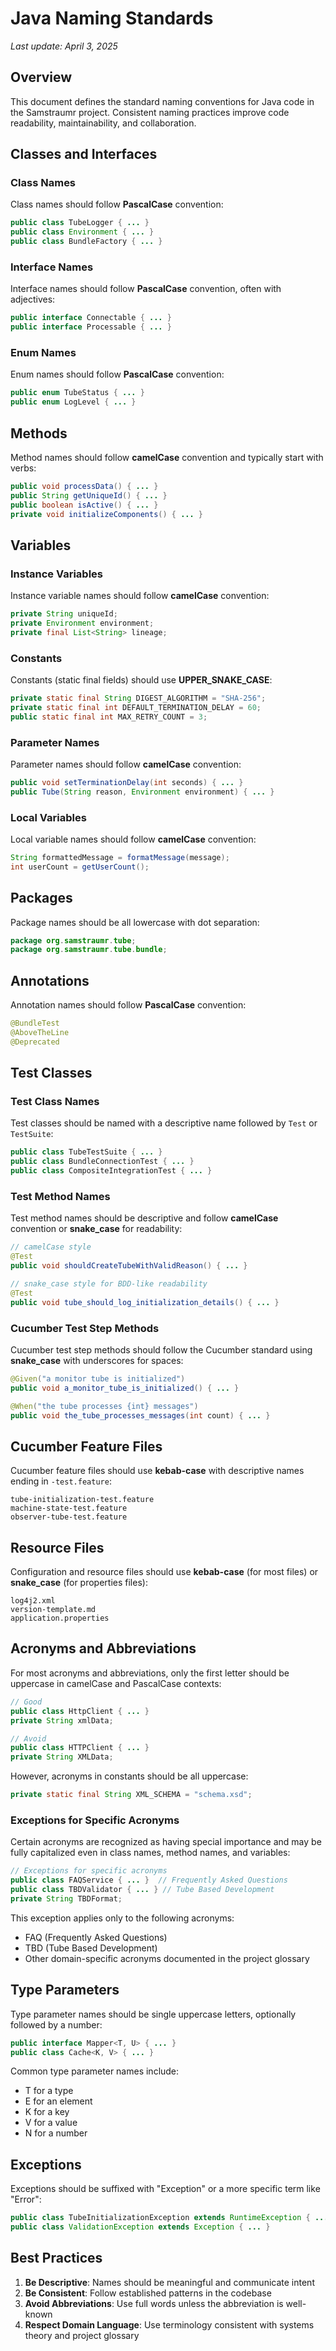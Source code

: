 # Java Naming Standards

*Last update: April 3, 2025*

## Overview

This document defines the standard naming conventions for Java code in the Samstraumr project. Consistent naming practices improve code readability, maintainability, and collaboration.

## Classes and Interfaces

### Class Names

Class names should follow **PascalCase** convention:

```java
public class TubeLogger { ... }
public class Environment { ... }
public class BundleFactory { ... }
```

### Interface Names

Interface names should follow **PascalCase** convention, often with adjectives:

```java
public interface Connectable { ... }
public interface Processable { ... }
```

### Enum Names

Enum names should follow **PascalCase** convention:

```java
public enum TubeStatus { ... }
public enum LogLevel { ... }
```

## Methods

Method names should follow **camelCase** convention and typically start with verbs:

```java
public void processData() { ... }
public String getUniqueId() { ... }
public boolean isActive() { ... }
private void initializeComponents() { ... }
```

## Variables

### Instance Variables

Instance variable names should follow **camelCase** convention:

```java
private String uniqueId;
private Environment environment;
private final List<String> lineage;
```

### Constants

Constants (static final fields) should use **UPPER_SNAKE_CASE**:

```java
private static final String DIGEST_ALGORITHM = "SHA-256";
private static final int DEFAULT_TERMINATION_DELAY = 60;
public static final int MAX_RETRY_COUNT = 3;
```

### Parameter Names

Parameter names should follow **camelCase** convention:

```java
public void setTerminationDelay(int seconds) { ... }
public Tube(String reason, Environment environment) { ... }
```

### Local Variables

Local variable names should follow **camelCase** convention:

```java
String formattedMessage = formatMessage(message);
int userCount = getUserCount();
```

## Packages

Package names should be all lowercase with dot separation:

```java
package org.samstraumr.tube;
package org.samstraumr.tube.bundle;
```

## Annotations

Annotation names should follow **PascalCase** convention:

```java
@BundleTest
@AboveTheLine
@Deprecated
```

## Test Classes

### Test Class Names

Test classes should be named with a descriptive name followed by `Test` or `TestSuite`:

```java
public class TubeTestSuite { ... }
public class BundleConnectionTest { ... }
public class CompositeIntegrationTest { ... }
```

### Test Method Names

Test method names should be descriptive and follow **camelCase** convention or **snake_case** for readability:

```java
// camelCase style
@Test
public void shouldCreateTubeWithValidReason() { ... }

// snake_case style for BDD-like readability
@Test
public void tube_should_log_initialization_details() { ... }
```

### Cucumber Test Step Methods

Cucumber test step methods should follow the Cucumber standard using **snake_case** with underscores for spaces:

```java
@Given("a monitor tube is initialized")
public void a_monitor_tube_is_initialized() { ... }

@When("the tube processes {int} messages")
public void the_tube_processes_messages(int count) { ... }
```

## Cucumber Feature Files

Cucumber feature files should use **kebab-case** with descriptive names ending in `-test.feature`:

```
tube-initialization-test.feature
machine-state-test.feature
observer-tube-test.feature
```

## Resource Files

Configuration and resource files should use **kebab-case** (for most files) or **snake_case** (for properties files):

```
log4j2.xml
version-template.md
application.properties
```

## Acronyms and Abbreviations

For most acronyms and abbreviations, only the first letter should be uppercase in camelCase and PascalCase contexts:

```java
// Good
public class HttpClient { ... }
private String xmlData;

// Avoid
public class HTTPClient { ... }
private String XMLData;
```

However, acronyms in constants should be all uppercase:

```java
private static final String XML_SCHEMA = "schema.xsd";
```

### Exceptions for Specific Acronyms

Certain acronyms are recognized as having special importance and may be fully capitalized even in class names, method names, and variables:

```java
// Exceptions for specific acronyms
public class FAQService { ... }  // Frequently Asked Questions
public class TBDValidator { ... } // Tube Based Development
private String TBDFormat;
```

This exception applies only to the following acronyms:
- FAQ (Frequently Asked Questions)
- TBD (Tube Based Development)
- Other domain-specific acronyms documented in the project glossary

## Type Parameters

Type parameter names should be single uppercase letters, optionally followed by a number:

```java
public interface Mapper<T, U> { ... }
public class Cache<K, V> { ... }
```

Common type parameter names include:
- T for a type
- E for an element
- K for a key
- V for a value
- N for a number

## Exceptions

Exceptions should be suffixed with "Exception" or a more specific term like "Error":

```java
public class TubeInitializationException extends RuntimeException { ... }
public class ValidationException extends Exception { ... }
```

## Best Practices

1. **Be Descriptive**: Names should be meaningful and communicate intent
2. **Be Consistent**: Follow established patterns in the codebase
3. **Avoid Abbreviations**: Use full words unless the abbreviation is well-known
4. **Respect Domain Language**: Use terminology consistent with systems theory and project glossary